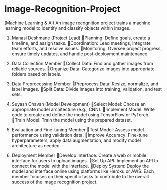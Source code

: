 # Image-Recognition-Project

(Machine Learning & AI)
An image recognition project trains a machine learning model to identify and classify objects within images.

1. Manasi Deshmane (Project Lead)
Planning: Define goals, create a timeline, and assign tasks.
Coordination: Lead meetings, integrate team efforts, and resolve issues.
Monitoring: Oversee project progress, ensure timely updates, and handle post-deployment maintenance.

2. Data Collection Member
Collect Data: Find and gather images from reliable sources.
Organize Data: Categorize images into appropriate folders based on labels.

3. Data Preprocessing Member
Preprocess Data: Resize, normalize, and label images.
Split Data: Divide images into training, validation, and test sets.

4. Suyash Chavan (Model Development)
Select Model: Choose an appropriate model architecture (e.g., CNN).
Implement Model: Write code to create and define the model using TensorFlow or PyTorch.
Train Model: Train the model using the prepared dataset.

5. Evaluation and Fine-tuning Member
Test Model: Assess model performance using validation data.
Improve Accuracy: Fine-tune hyperparameters, apply data augmentation, and modify model architecture as needed.

8. Deployment Member
Develop Interface: Create a web or mobile interface for users to upload images.
Set Up API: Implement an API to connect the model with the interface.
Deploy System: Deploy the model and interface online using platforms like Heroku or AWS.
Each member focuses on their specific tasks to contribute to the overall success of the image recognition project.
